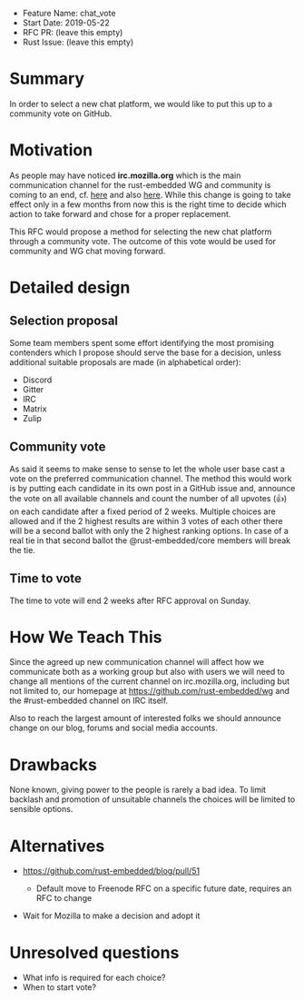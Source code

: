 - Feature Name: chat_vote
- Start Date: 2019-05-22
- RFC PR: (leave this empty)
- Rust Issue: (leave this empty)

# Summary
[summary]: #summary

In order to select a new chat platform, we would like to put this up to a community vote on GitHub.

# Motivation
[motivation]: #motivation

As people may have noticed **irc.mozilla.org** which is the main communication channel for the rust-embedded WG and community is coming to an end, cf. [here](http://exple.tive.org/blarg/2019/04/26/synchronous-text/) and also [here](https://blog.rust-lang.org/2019/04/26/Mozilla-IRC-Sunset-and-the-Rust-Channel.html). While this change is going to take effect only in a few months from now this is the right time to decide which action to take forward and chose for a proper replacement.

This RFC would propose a method for selecting the new chat platform through a community vote. The outcome of this vote would be used for community and WG chat moving forward.

# Detailed design
[design]: #detailed-design

## Selection proposal

Some team members spent some effort identifying the most promising contenders which I propose should serve the base for a decision, unless additional suitable proposals are made (in alphabetical order):
* Discord
* Gitter
* IRC
* Matrix
* Zulip

## Community vote

As said it seems to make sense to sense to let the whole user base cast a vote on the preferred communication channel. The method this would work is by putting each candidate in its own post in a GitHub issue and, announce the vote on all available channels and count the number of all upvotes (👍) on each candidate after a fixed period of 2 weeks. Multiple choices are allowed and if the 2 highest results are within 3 votes of each other there will be a second ballot with only the 2 highest ranking options. In case of a real tie in that second ballot the @rust-embedded/core members will break the tie.

## Time to vote

The time to vote will end 2 weeks after RFC approval on Sunday.

# How We Teach This
[how-we-teach-this]: #how-we-teach-this

Since the agreed up new communication channel will affect how we communicate both as a working group but also with users we will need to change all mentions of the current channel on irc.mozilla.org, including but not limited to, our homepage at https://github.com/rust-embedded/wg and the #rust-embedded channel on IRC itself.

Also to reach the largest amount of interested folks we should announce change on our blog, forums and social media accounts.

# Drawbacks
[drawbacks]: #drawbacks

None known, giving power to the people is rarely a bad idea. To limit backlash and promotion of unsuitable channels the choices will be limited to sensible options.

# Alternatives
[alternatives]: #alternatives

* https://github.com/rust-embedded/blog/pull/51
    * Default move to Freenode RFC on a specific future date, requires an RFC to change

* Wait for Mozilla to make a decision and adopt it

# Unresolved questions
[unresolved]: #unresolved-questions

* What info is required for each choice?
* When to start vote?
